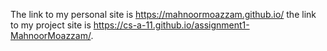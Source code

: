 The link to my personal site is https://mahnoormoazzam.github.io/
the link to my project site is https://cs-a-11.github.io/assignment1-MahnoorMoazzam/.
